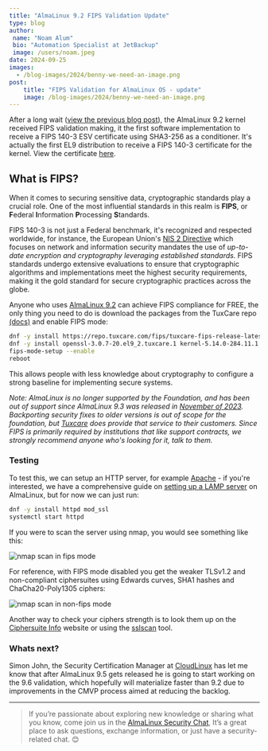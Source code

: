 ```yaml
---
title: "AlmaLinux 9.2 FIPS Validation Update"
type: blog
author:
 name: "Noam Alum"
 bio: "Automation Specialist at JetBackup"
 image: /users/noam.jpeg
date: 2024-09-25
images:
  - /blog-images/2024/benny-we-need-an-image.png
post:
    title: "FIPS Validation for AlmaLinux OS - update"
    image: /blog-images/2024/benny-we-need-an-image.png
---
```


After a long wait ([view the previous blog post](https://almalinux.org/blog/2023-09-19-fips-validation-for-almalinux/)), the AlmaLinux 9.2 kernel received FIPS validation making, it the first software implementation to receive a FIPS 140-3 ESV certificate using SHA3-256 as a conditioner. It's actually the first EL9 distribution to receive a FIPS 140-3 certificate for the kernel. View the certificate [here](https://csrc.nist.gov/projects/cryptographic-module-validation-program/certificate/4750).

## What is FIPS?

When it comes to securing sensitive data, cryptographic standards play a crucial role. One of the most influential standards in this realm is **FIPS**, or **F**ederal **I**nformation **P**rocessing **S**tandards.

FIPS 140-3 is not just a Federal benchmark, it's recognized and respected worldwide, for instance, the European Union's [NIS 2 Directive](https://eur-lex.europa.eu/eli/dir/2022/2555) which focuses on network and information security mandates the use of *up-to-date encryption and cryptography leveraging established standards.* FIPS standards undergo extensive evaluations to ensure that cryptographic algorithms and implementations meet the highest security requirements, making it the gold standard for secure cryptographic practices across the globe.

Anyone who uses [AlmaLinux 9.2](https://almalinux.org/blog/almalinux-92-now-available/) can achieve FIPS compliance for FREE, the only thing you need to do is download the packages from the TuxCare repo [(docs)](https://docs.tuxcare.com/enterprise-support-for-almalinux/fips) and enable FIPS mode:

```bash
dnf -y install https://repo.tuxcare.com/fips/tuxcare-fips-release-latest-9.noarch.rpm
dnf -y install openssl-3.0.7-20.el9_2.tuxcare.1 kernel-5.14.0-284.11.1.el9_2.tuxcare.5
fips-mode-setup --enable
reboot
```

This allows people with less knowledge about cryptography to configure a strong baseline for implementing secure systems.

_Note: AlmaLinux is no longer supported by the Foundation, and has been out of support since AlmaLinux 9.3 was released in [November of 2023](https://wiki.almalinux.org/release-notes/). Backporting security fixes to older versions is out of scope for the foundation, but [Tuxcare](https://tuxcare.com/) does provide that service to their customers. Since FIPS is primarily required by institutions that like support contracts, we strongly recommend anyone who's looking for it, talk to them._

### Testing

To test this, we can setup an HTTP server, for example [Apache](https://httpd.apache.org) - if you're interested, we have a comprehensive guide on [setting up a LAMP server](https://wiki.almalinux.org/series/LAMP-server.html) on AlmaLinux, but for now we can just run:

```bash
dnf -y install httpd mod_ssl
systemctl start httpd
```

If you were to scan the server using nmap, you would see something like this:

![nmap scan in fips mode](/blog-images/2024/nmap-fips.png)

For reference, with FIPS mode disabled you get the weaker TLSv1.2 and non-compliant ciphersuites using Edwards curves, SHA1 hashes and ChaCha20-Poly1305 ciphers:

![nmap scan in non-fips mode](/blog-images/2024/nmap-nonfips.png)

Another way to check your ciphers strength is to look them up on the [Ciphersuite Info](https://ciphersuite.info) website or using the [sslscan](https://github.com/rbsec/sslscan) tool.

### Whats next?

Simon John, the Security Certification Manager at [CloudLinux](https://cloudlinux.com/) has let me know that after AlmaLinux 9.5 gets released he is going to start working on the 9.6 validation, which hopefully will materialize faster than 9.2 due to improvements in the CMVP process aimed at reducing the backlog.

---

> If you’re passionate about exploring new knowledge or sharing what you know, come join us in the [AlmaLinux Security Chat](https://chat.almalinux.org/almalinux/channels/security), It’s a great place to ask questions, exchange information, or just have a security-related chat. 😊
